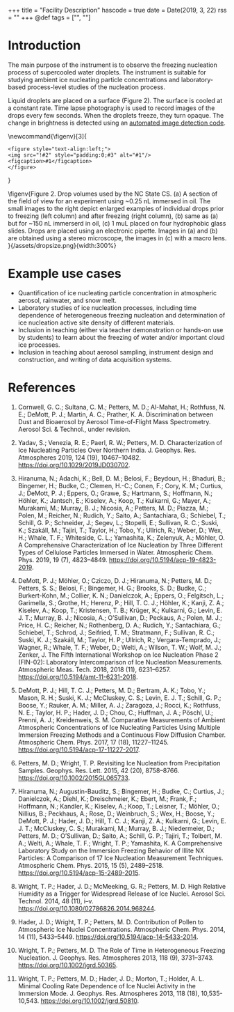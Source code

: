 +++
title = "Facility Description"
hascode = true
date = Date(2019, 3, 22)
rss = ""
+++
@def tags = ["", ""]

# Introduction

The main purpose of the instrument is to observe the freezing nucleation process of supercooled water droplets. The instrument is suitable for studying ambient ice nucleating particle concentrations and laboratory-based process-level studies of the nucleation process. 

Liquid droplets are placed on a surface (Figure 2). The surface is cooled at a constant rate. Time lapse photography is used to record images of the drops every few seconds. When the droplets freeze, they turn opaque. The change in brightness is detected using an [automated image detection code](https://github.com/mdp-aerosol-group/Drop-Freezing-Detection).


\newcommand{\figenv}[3]{
~~~
<figure style="text-align:left;">
<img src="!#2" style="padding:0;#3" alt="#1"/>
<figcaption>#1</figcaption>
</figure>
~~~
}

\figenv{Figure 2. Drop volumes used by the NC State CS. (a) A section of the field of view for an experiment using ~0.25 nL immersed in oil. The small images to the right depict enlarged examples of individual drops prior to freezing (left column) and after freezing (right column), (b) same as (a) but for ~150 nL immerserd in oil, (c) 1 muL placed on four hydrophobic glass slides. Drops are placed using an electronic pipette. Images in (a) and (b) are obtained using a stereo microscope, the images in (c) with a macro lens.
}{/assets/dropsize.png}{width:300%}

# Example use cases

- Quantification of ice nucleating particle concentration in atmospheric aerosol, rainwater, and snow melt.
- Laboratory studies of ice nucleation processes, including time dependence of heterogeneous freezing nucleation and determination of ice nucleation active site density of different materials.
- Inclusion in teaching (either via teacher demonstration or hands-on use by students) to learn about the freezing of water and/or important cloud ice processes. 
- Inclusion in teaching about aerosol sampling, instrument design and construction, and writing of data acquisition systems.




# References

1. Cornwell, G. C.; Sultana, C. M.; Petters, M. D.; Al-Mahat, H.; Rothfuss, N. E.; DeMott, P. J.; Martin, A. C.; Prather, K. A. Discrimination between Dust and Bioaerosol by Aerosol Time-of-Flight Mass Spectrometry. Aerosol Sci. & Technol., under revision.

1. Yadav, S.; Venezia, R. E.; Paerl, R. W.; Petters, M. D. Characterization of Ice Nucleating Particles Over Northern India. J. Geophys. Res. Atmospheres 2019, 124 (19), 10467–10482. https://doi.org/10.1029/2019JD030702.

2. Hiranuma, N.; Adachi, K.; Bell, D. M.; Belosi, F.; Beydoun, H.; Bhaduri, B.; Bingemer, H.; Budke, C.; Clemen, H.-C.; Conen, F.; Cory, K. M.; Curtius, J.; DeMott, P. J.; Eppers, O.; Grawe, S.; Hartmann, S.; Hoffmann, N.; Höhler, K.; Jantsch, E.; Kiselev, A.; Koop, T.; Kulkarni, G.; Mayer, A.; Murakami, M.; Murray, B. J.; Nicosia, A.; Petters, M. D.; Piazza, M.; Polen, M.; Reicher, N.; Rudich, Y.; Saito, A.; Santachiara, G.; Schiebel, T.; Schill, G. P.; Schneider, J.; Segev, L.; Stopelli, E.; Sullivan, R. C.; Suski, K.; Szakáll, M.; Tajiri, T.; Taylor, H.; Tobo, Y.; Ullrich, R.; Weber, D.; Wex, H.; Whale, T. F.; Whiteside, C. L.; Yamashita, K.; Zelenyuk, A.; Möhler, O. A Comprehensive Characterization of Ice Nucleation by Three Different Types of Cellulose Particles Immersed in Water. Atmospheric Chem. Phys. 2019, 19 (7), 4823–4849. https://doi.org/10.5194/acp-19-4823-2019.

3. DeMott, P. J.; Möhler, O.; Cziczo, D. J.; Hiranuma, N.; Petters, M. D.; Petters, S. S.; Belosi, F.; Bingemer, H. G.; Brooks, S. D.; Budke, C.; Burkert-Kohn, M.; Collier, K. N.; Danielczok, A.; Eppers, O.; Felgitsch, L.; Garimella, S.; Grothe, H.; Herenz, P.; Hill, T. C. J.; Höhler, K.; Kanji, Z. A.; Kiselev, A.; Koop, T.; Kristensen, T. B.; Krüger, K.; Kulkarni, G.; Levin, E. J. T.; Murray, B. J.; Nicosia, A.; O’Sullivan, D.; Peckaus, A.; Polen, M. J.; Price, H. C.; Reicher, N.; Rothenberg, D. A.; Rudich, Y.; Santachiara, G.; Schiebel, T.; Schrod, J.; Seifried, T. M.; Stratmann, F.; Sullivan, R. C.; Suski, K. J.; Szakáll, M.; Taylor, H. P.; Ullrich, R.; Vergara-Temprado, J.; Wagner, R.; Whale, T. F.; Weber, D.; Welti, A.; Wilson, T. W.; Wolf, M. J.; Zenker, J. The Fifth International Workshop on Ice Nucleation Phase 2 (FIN-02): Laboratory Intercomparison of Ice Nucleation Measurements. Atmospheric Meas. Tech. 2018, 2018 (11), 6231–6257. https://doi.org/10.5194/amt-11-6231-2018.

4. DeMott, P. J.; Hill, T. C. J.; Petters, M. D.; Bertram, A. K.; Tobo, Y.; Mason, R. H.; Suski, K. J.; McCluskey, C. S.; Levin, E. J. T.; Schill, G. P.; Boose, Y.; Rauker, A. M.; Miller, A. J.; Zaragoza, J.; Rocci, K.; Rothfuss, N. E.; Taylor, H. P.; Hader, J. D.; Chou, C.; Huffman, J. A.; Pöschl, U.; Prenni, A. J.; Kreidenweis, S. M. Comparative Measurements of Ambient Atmospheric Concentrations of Ice Nucleating Particles Using Multiple Immersion Freezing Methods and a Continuous Flow Diffusion Chamber. Atmospheric Chem. Phys. 2017, 17 (18), 11227–11245. https://doi.org/10.5194/acp-17-11227-2017.

5. Petters, M. D.; Wright, T. P. Revisiting Ice Nucleation from Precipitation Samples. Geophys. Res. Lett. 2015, 42 (20), 8758–8766. https://doi.org/10.1002/2015GL065733.

6. Hiranuma, N.; Augustin-Bauditz, S.; Bingemer, H.; Budke, C.; Curtius, J.; Danielczok, A.; Diehl, K.; Dreischmeier, K.; Ebert, M.; Frank, F.; Hoffmann, N.; Kandler, K.; Kiselev, A.; Koop, T.; Leisner, T.; Möhler, O.; Nillius, B.; Peckhaus, A.; Rose, D.; Weinbruch, S.; Wex, H.; Boose, Y.; DeMott, P. J.; Hader, J. D.; Hill, T. C. J.; Kanji, Z. A.; Kulkarni, G.; Levin, E. J. T.; McCluskey, C. S.; Murakami, M.; Murray, B. J.; Niedermeier, D.; Petters, M. D.; O’Sullivan, D.; Saito, A.; Schill, G. P.; Tajiri, T.; Tolbert, M. A.; Welti, A.; Whale, T. F.; Wright, T. P.; Yamashita, K. A Comprehensive Laboratory Study on the Immersion Freezing Behavior of Illite NX Particles: A Comparison of 17 Ice Nucleation Measurement Techniques. Atmospheric Chem. Phys. 2015, 15 (5), 2489–2518. https://doi.org/10.5194/acp-15-2489-2015.

7. Wright, T. P.; Hader, J. D.; McMeeking, G. R.; Petters, M. D. High Relative Humidity as a Trigger for Widespread Release of Ice Nuclei. Aerosol Sci. Technol. 2014, 48 (11), i–v. https://doi.org/10.1080/02786826.2014.968244.

8. Hader, J. D.; Wright, T. P.; Petters, M. D. Contribution of Pollen to Atmospheric Ice Nuclei Concentrations. Atmospheric Chem. Phys. 2014, 14 (11), 5433–5449. https://doi.org/10.5194/acp-14-5433-2014.

9. Wright, T. P.; Petters, M. D. The Role of Time in Heterogeneous Freezing Nucleation. J. Geophys. Res. Atmospheres 2013, 118 (9), 3731–3743. https://doi.org/10.1002/jgrd.50365.

10. Wright, T. P.; Petters, M. D.; Hader, J. D.; Morton, T.; Holder, A. L. Minimal Cooling Rate Dependence of Ice Nuclei Activity in the Immersion Mode. J. Geophys. Res. Atmospheres 2013, 118 (18), 10,535-10,543. https://doi.org/10.1002/jgrd.50810.
